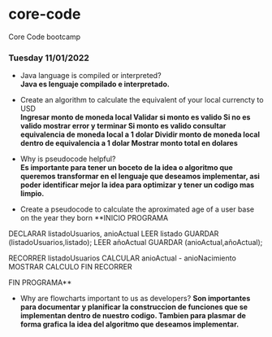 # core-code
Core Code bootcamp

### Tuesday 11/01/2022
- Java language is compiled or interpreted?  
**Java es lenguaje compilado e interpretado.**

- Create an algorithm to calculate the equivalent of your local currencty to USD  
**Ingresar monto de moneda local
Validar si monto es valido
Si no es valido mostrar error y terminar
Si monto es valido consultar equivalencia de moneda local a 1 dolar
Dividir monto de moneda local dentro de equivalencia a 1 dolar
Mostrar monto total en dolares**

- Why is pseudocode helpful?  
**Es importante para tener un boceto de la idea o algoritmo que queremos transformar en el lenguaje que deseamos implementar, asi poder identificar mejor la idea para optimizar y tener un codigo mas limpio.**

- Create a pseudocode to calculate the aproximated age of a user base on the year they born
**INICIO PROGRAMA

DECLARAR listadoUsuarios, anioActual
LEER listado
GUARDAR (listadoUsuarios,listado);
LEER añoActual
GUARDAR (anioActual,añoActual);

RECORRER listadoUsuarios
  CALCULAR anioActual - anioNacimiento
  MOSTRAR CALCULO
FIN RECORRER

FIN PROGRAMA**

- Why are flowcharts important to us as developers?
**Son importantes para documentar y planificar la construccion de funciones que se implementan dentro de nuestro codigo. Tambien para plasmar de forma grafica la idea del algoritmo que deseamos implementar.**

